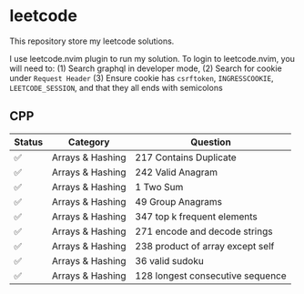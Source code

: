 # leetcode

This repository store my leetcode solutions.

I use leetcode.nvim plugin to run my solution.
To login to leetcode.nvim, you will need to:
(1) Search graphql in developer mode,
(2) Search for cookie under `Request Header`
(3) Ensure cookie has `csrftoken`, `INGRESSCOOKIE`, `LEETCODE_SESSION`, and that they all ends with semicolons

## CPP

Status | Category | Question
--- | --- | ---
✅ | Arrays & Hashing | 217 Contains Duplicate
✅ | Arrays & Hashing | 242 Valid Anagram
✅ | Arrays & Hashing | 1 Two Sum
✅ | Arrays & Hashing | 49 Group Anagrams
✅ | Arrays & Hashing | 347 top k frequent elements
✅ | Arrays & Hashing | 271 encode and decode strings
✅ | Arrays & Hashing | 238 product of array except self
✅ | Arrays & Hashing | 36 valid sudoku
✅ | Arrays & Hashing | 128 longest consecutive sequence
